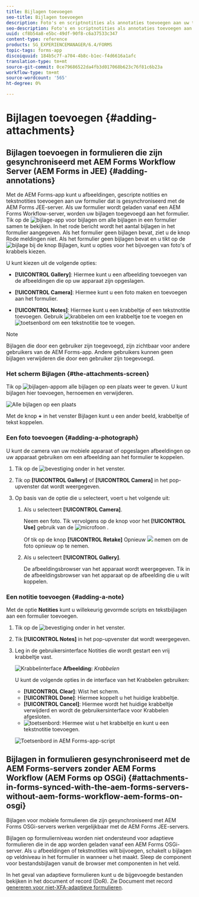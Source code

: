 ```yaml
---
title: Bijlagen toevoegen
seo-title: Bijlagen toevoegen
description: Foto's en scriptnotities als annotaties toevoegen aan uw taak in de AEM Forms-app
seo-description: Foto's en scriptnotities als annotaties toevoegen aan uw taak in de AEM Forms-app
uuid: cf8b54a8-e5bc-49df-90f8-c6a37533c347
content-type: reference
products: SG_EXPERIENCEMANAGER/6.4/FORMS
topic-tags: forms-app
discoiquuid: 184b5c7f-a704-4b8c-b1ec-f4d6616a1afc
translation-type: tm+mt
source-git-commit: 0ce79686522da4fb3d017068b623c76f81c6b23a
workflow-type: tm+mt
source-wordcount: '565'
ht-degree: 0%

---
```



# Bijlagen toevoegen {#adding-attachments}

## Bijlagen toevoegen in formulieren die zijn gesynchroniseerd met AEM Forms Workflow Server (AEM Forms in JEE) {#adding-annotations}

Met de AEM Forms-app kunt u afbeeldingen, gescripte notities en tekstnotities toevoegen aan uw formulier dat is gesynchroniseerd met de AEM Forms JEE-server. Als uw formulier wordt geladen vanaf een AEM Forms Workflow-server, worden uw bijlagen toegevoegd aan het formulier. Tik op de ![bijlage-app](assets/attachments-app.png) voor bijlagen om alle bijlagen in een formulier samen te bekijken. In het rode bericht wordt het aantal bijlagen in het formulier aangegeven. Als het formulier geen bijlagen bevat, ziet u de knop Rode meldingen niet. Als het formulier geen bijlagen bevat en u tikt op de ![bijlage bij de knop Bijlagen](assets/attch.png), kunt u opties voor het bijvoegen van foto&#39;s of krabbels kiezen.

U kunt kiezen uit de volgende opties:

* **[!UICONTROL Gallery]**: Hiermee kunt u een afbeelding toevoegen van de afbeeldingen die op uw apparaat zijn opgeslagen.

* **[!UICONTROL Camera]**: Hiermee kunt u een foto maken en toevoegen aan het formulier.

* **[!UICONTROL Notes]**: Hiermee kunt u een krabbeltje of een tekstnotitie toevoegen. Gebruik ![krabbelen](assets/scribble.png) om een krabbeltje toe te voegen en ![toetsenbord](assets/keyboard.png) om een tekstnotitie toe te voegen.

>[!NOTE]
>
>Bijlagen die door een gebruiker zijn toegevoegd, zijn zichtbaar voor andere gebruikers van de AEM Forms-app. Andere gebruikers kunnen geen bijlagen verwijderen die door een gebruiker zijn toegevoegd.


### Het scherm Bijlagen {#the-attachments-screen}

Tik op ![bijlagen-app](assets/attachments-app.png)om alle bijlagen op een plaats weer te geven. U kunt bijlagen hier toevoegen, hernoemen en verwijderen.

![Alle bijlagen op een plaats](assets/attachments-screen.png)

Met de knop **+** in het venster Bijlagen kunt u een ander beeld, krabbeltje of tekst koppelen.

### Een foto toevoegen {#adding-a-photograph}

U kunt de camera van uw mobiele apparaat of opgeslagen afbeeldingen op uw apparaat gebruiken om een afbeelding aan het formulier te koppelen.

1. Tik op de ![bevestiging](assets/attch.png) onder in het venster.
1. Tik op **[!UICONTROL Gallery]** of **[!UICONTROL Camera]** in het pop-upvenster dat wordt weergegeven.
1. Op basis van de optie die u selecteert, voert u het volgende uit:

   1. Als u selecteert **[!UICONTROL Camera]**.

      Neem een foto. Tik vervolgens op de knop voor het **[!UICONTROL Use]** gebruik van de ![microfoon](assets/use-pic.png) .

      Of tik op de knop **[!UICONTROL Retake]** Opnieuw ![](assets/retake.png) nemen om de foto opnieuw op te nemen.

   1. Als u selecteert **[!UICONTROL Gallery]**.

      De afbeeldingsbrowser van het apparaat wordt weergegeven. Tik in de afbeeldingsbrowser van het apparaat op de afbeelding die u wilt koppelen.

### Een notitie toevoegen {#adding-a-note}

Met de optie **Notities** kunt u willekeurig gevormde scripts en tekstbijlagen aan een formulier toevoegen.

1. Tik op de ![bevestiging](assets/attch.png) onder in het venster.
1. Tik **[!UICONTROL Notes]** in het pop-upvenster dat wordt weergegeven.
1. Leg in de gebruikersinterface Notities die wordt gestart een vrij krabbeltje vast.

   ![Krabbelinterface](assets/scribble-ui.png)
   **Afbeelding:** *Krabbelen*

   U kunt de volgende opties in de interface van het Krabbelen gebruiken:

   * **[!UICONTROL Clear]**: Wist het scherm.
   * **[!UICONTROL Done]**: Hiermee koppelt u het huidige krabbeltje.
   * **[!UICONTROL Cancel]**: Hiermee wordt het huidige krabbeltje verwijderd en wordt de gebruikersinterface voor Krabbelen afgesloten.
   * ![toetsenbord](assets/keyboard.png): Hiermee wist u het krabbeltje en kunt u een tekstnotitie toevoegen.

   ![Toetsenbord in AEM Forms-app-script](assets/keyboard-inapp.png)

## Bijlagen in formulieren gesynchroniseerd met de AEM Forms-servers zonder AEM Forms Workflow (AEM Forms op OSGi) {#attachments-in-forms-synced-with-the-aem-forms-servers-without-aem-forms-workflow-aem-forms-on-osgi}

Bijlagen voor mobiele formulieren die zijn gesynchroniseerd met AEM Forms OSGi-servers werken vergelijkbaar met de AEM Forms JEE-servers.

Bijlagen op formulierniveau worden niet ondersteund voor adaptieve formulieren die in de app worden geladen vanaf een AEM Forms OSGi-server. Als u afbeeldingen of tekstnotities wilt bijvoegen, schakelt u bijlagen op veldniveau in het formulier in wanneer u het maakt. Sleep de component voor bestandsbijlagen vanuit de browser met componenten in het veld.

In het geval van adaptieve formulieren kunt u de bijgevoegde bestanden bekijken in het document of record (DoR). Zie Document met record [genereren voor niet-XFA-adaptieve formulieren](/help/forms/using/generate-document-of-record-for-non-xfa-based-adaptive-forms.md).
